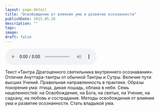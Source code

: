```yaml
---
layout: page-detail
title: "Освобождение от влияния ума и развитие осознанности"
publishDate: 2015.05.26
description: ""
tags:
image:
draft: false
---
```


<audio title="2015.05.26 - Освобождение от влияния ума и развитие осознанности.mp3" src="https://filer-api.advayta.org/v1.0/public/files/73152" controls=""></audio>

 Текст «Тантра Драгоценного светильника внутреннего осознавания». Отличие Ануттара-тантры от обычной Тантры и Сутры. Величие пути высших Учений. Правильная направленность в практике. Образы покорения ума: птица, дикая лошадь, облака в небе. Семь нацеленностей: на Освобождение, на Бога, на святых, на Учение, на садхану, на любовь и сострадание. Методы освобождения от влияния ума и развитие осознанности. Стать владыкой ума. 

  
